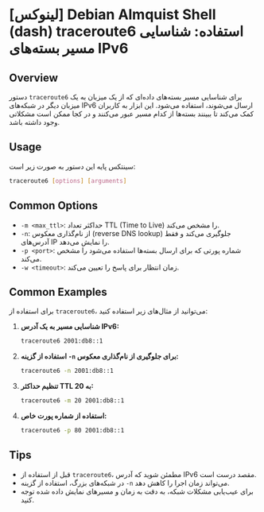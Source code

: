 # [لینوکس] Debian Almquist Shell (dash) traceroute6 استفاده: شناسایی مسیر بسته‌های IPv6

## Overview
دستور `traceroute6` برای شناسایی مسیر بسته‌های داده‌ای که از یک میزبان به یک میزبان دیگر در شبکه‌های IPv6 ارسال می‌شوند، استفاده می‌شود. این ابزار به کاربران کمک می‌کند تا ببینند بسته‌ها از کدام مسیر عبور می‌کنند و در کجا ممکن است مشکلاتی وجود داشته باشد.

## Usage
سینتکس پایه این دستور به صورت زیر است:

```bash
traceroute6 [options] [arguments]
```

## Common Options
- `-m <max_ttl>`: حداکثر تعداد TTL (Time to Live) را مشخص می‌کند.
- `-n`: از نام‌گذاری معکوس (reverse DNS lookup) جلوگیری می‌کند و فقط آدرس‌های IP را نمایش می‌دهد.
- `-p <port>`: شماره پورتی که برای ارسال بسته‌ها استفاده می‌شود را مشخص می‌کند.
- `-w <timeout>`: زمان انتظار برای پاسخ را تعیین می‌کند.

## Common Examples
برای استفاده از `traceroute6`، می‌توانید از مثال‌های زیر استفاده کنید:

1. **شناسایی مسیر به یک آدرس IPv6:**
   ```bash
   traceroute6 2001:db8::1
   ```

2. **استفاده از گزینه `-n` برای جلوگیری از نام‌گذاری معکوس:**
   ```bash
   traceroute6 -n 2001:db8::1
   ```

3. **تنظیم حداکثر TTL به 20:**
   ```bash
   traceroute6 -m 20 2001:db8::1
   ```

4. **استفاده از شماره پورت خاص:**
   ```bash
   traceroute6 -p 80 2001:db8::1
   ```

## Tips
- قبل از استفاده از `traceroute6`، مطمئن شوید که آدرس IPv6 مقصد درست است.
- در شبکه‌های بزرگ، استفاده از گزینه `-n` می‌تواند زمان اجرا را کاهش دهد.
- برای عیب‌یابی مشکلات شبکه، به دقت به زمان و مسیرهای نمایش داده شده توجه کنید.